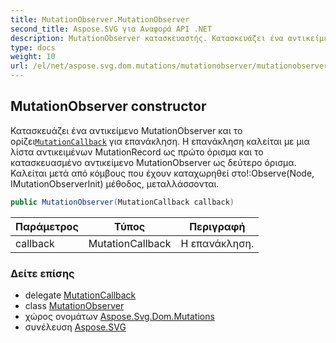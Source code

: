 ```yaml
---
title: MutationObserver.MutationObserver
second_title: Aspose.SVG για Αναφορά API .NET
description: MutationObserver κατασκευαστής. Κατασκευάζει ένα αντικείμενο MutationObserver και το ορίζειMutationCallback για επανάκληση. Η επανάκληση καλείται με μια λίστα αντικειμένων MutationRecord ως πρώτο όρισμα και το κατασκευασμένο αντικείμενο MutationObserver ως δεύτερο όρισμα. Καλείται μετά από κόμβους που έχουν καταχωρηθεί στοObserveNode IMutationObserverInit μέθοδος μεταλλάσσονται.
type: docs
weight: 10
url: /el/net/aspose.svg.dom.mutations/mutationobserver/mutationobserver/
---
```

## MutationObserver constructor

Κατασκευάζει ένα αντικείμενο MutationObserver και το ορίζει[`MutationCallback`](../../mutationcallback/) για επανάκληση. Η επανάκληση καλείται με μια λίστα αντικειμένων MutationRecord ως πρώτο όρισμα και το κατασκευασμένο αντικείμενο MutationObserver ως δεύτερο όρισμα. Καλείται μετά από κόμβους που έχουν καταχωρηθεί στο!:Observe(Node, IMutationObserverInit) μέθοδος, μεταλλάσσονται.

```csharp
public MutationObserver(MutationCallback callback)
```

| Παράμετρος | Τύπος | Περιγραφή |
| --- | --- | --- |
| callback | MutationCallback | Η επανάκληση. |

### Δείτε επίσης

* delegate [MutationCallback](../../mutationcallback/)
* class [MutationObserver](../)
* χώρος ονομάτων [Aspose.Svg.Dom.Mutations](../../mutationobserver/)
* συνέλευση [Aspose.SVG](../../../)


